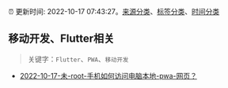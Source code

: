 :alarm_clock: 更新时间: 2022-10-17 07:43:27。[来源分类](../README.md)、[标签分类](../TAGS.md)、[时间分类](../TIMELINE.md)

## 移动开发、Flutter相关


> 关键字：`Flutter`、`PWA`、`移动开发`



- [2022-10-17-未-root-手机如何访问电脑本地-pwa-网页？](https://www.v2ex.com/t/887527) 
